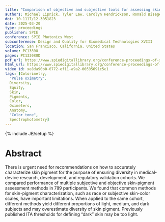 ```yaml
---
title: "Comparison of objective and subjective tools for assessing skin pigmentation diversity: implications for pulse oximeter validation"
authors: Michael Lipnick, Tyler Law, Carolyn Hendrickson, Ronald Bisegerwa, Lily Ortiz, Celine Chou, Ella Behnke, Fred Bulamba, Ellis Monk, Fekir Negussie, Kelvin Moore Jr., Jenna Lester, Liz Igaga, Seif Elmankabadi, Phil Bickler, Leonid Shmuylovich
doi: 10.1117/12.3051823
date: 2025-03-20
type: proceedings
publisher: SPIE
conference: SPIE Photonics West
subconference: Design and Quality for Biomedical Technologies XVIII
location: San Francisco, California, United States
volume: PC13308
pages: PC133080D
pdf_url: https://www.spiedigitallibrary.org/conference-proceedings-of-spie/PC13308/PC133080D/Comparison-of-objective-and-subjective-tools-for-assessing-skin-pigmentation/10.1117/12.3051823.pdf
html_url: https://www.spiedigitallibrary.org/conference-proceedings-of-spie/PC13308/PC133080D/Comparison-of-objective-and-subjective-tools-for-assessing-skin-pigmentation/10.1117/12.3051823.full
video_id: xe8da90b0-0772-ef11-a9a2-00505691c5e1
tags: [Colorimetry,
  "Pulse oximetry",
  Diversity,
  Equity,
  Skin,
  Pigments,
  Color,
  Oximeters,
  Anatomy,
  "Color tone",
  Spectrophotometry]
---
```


{% include JB/setup %}

# Abstract

There is urgent need for recommendations on how to accurately characterize skin pigment for the purpose of ensuring diversity in medical-device research, development, and regulatory validation cohorts. We compared performance of multiple subjective and objective skin-pigment assessment methods in 789 participants. We found that common methods for skin-pigment characterization, such as race or subjective skin-color scales, have important limitations. When applied to the same cohort, different methods yield different proportions of light, medium, and dark subjects and may overestimate diversity of skin pigment. Previously published ITA thresholds for defining “dark” skin may be too light.
